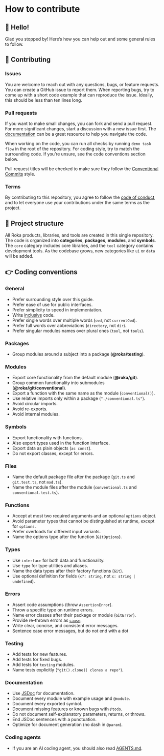 # How to contribute

## 👋 Hello!

Glad you stopped by! Here’s how you can help out and some general rules to
follow.

## 🤝 Contributing

### Issues

You are welcome to reach out with any questions, bugs, or feature requests. You
can create a GitHub issue to report them. When reporting bugs, try to come up
with a short code example that can reproduce the issue. Ideally, this should be
less than ten lines long.

### Pull requests

If you want to make small changes, you can fork and send a pull request. For
more significant changes, start a discussion with a new issue first. The
[documentation](https://jsr.io/@roka) can be a great resource to help you
navigate the code.

When working on the code, you can run all checks by running `deno task flow` in
the root of the repository. For coding style, try to match the surrounding code.
If you’re unsure, see the code conventions section below.

Pull request titles will be checked to make sure they follow the
[Conventional Commits](https://www.conventionalcommits.org) style.

### Terms

By contributing to this repository, you agree to follow the
[code of conduct](./.github/CODE_OF_CONDUCT.md), and to let everyone use your
contributions under the same terms as the project.

## 🙌 Project structure

All Roka products, libraries, and tools are created in this single repository.
The code is organized into **categories**, **packages**, **modules**, and
**symbols**. The `core` category includes core libraries, and the `tool`
category contains development tools. As the codebase grows, new categories like
`ui` or `data` will be added.

## 👉 Coding conventions

### General

- Prefer surrounding style over this guide.
- Prefer ease of use for public interfaces.
- Prefer simplicity to speed in implementation.
- Write
  [inclusive](https://chromium.googlesource.com/chromium/src/+/HEAD/styleguide/inclusive_code.md)
  code.
- Prefer single words over multiple words (`cwd`, not `currentCwd`).
- Prefer full words over abbreviations (`directory`, not `dir`).
- Prefer singular modules names over plural ones (`tool`, not `tools`).

### Packages

- Group modules around a subject into a package (**@roka/testing**).

### Modules

- Export core functionality from the default module (**@roka/git**).
- Group common functionality into submodules (**@roka/git/conventional**).
- Export a function with the same name as the module (`conventional()`).
- Use relative imports only within a package (`"./conventional.ts"`).
- Avoid circular imports.
- Avoid re-exports.
- Avoid internal modules.

### Symbols

- Export functionality with functions.
- Also export types used in the function interface.
- Export data as plain objects (`as const`).
- Do not export classes, except for errors.

### Files

- Name the default package file after the package (`git.ts` and `git.test.ts`,
  not `mod.ts`).
- Name the module files after the module (`conventional.ts` and
  `conventional.test.ts`).

### Functions

- Accept at most two required arguments and an optional `options` object.
- Avoid parameter types that cannot be distinguished at runtime, except for
  `options`.
- Prefer overloads for different input variants.
- Name the options type after the function (`GitOptions`).

### Types

- Use `interface` for both data and functionality.
- Use `type` for type utilities and aliases.
- Name the data types after their factory functions (`Git`).
- Use optional definition for fields (`x?: string`, not
  `x: string | undefined`).

### Errors

- Assert code assumptions (throw `AssertionError`).
- Throw a specific type on runtime errors.
- Name error classes after their package or module (`GitError`).
- Provide re-thrown errors as
  [`cause`](https://developer.mozilla.org/en-US/docs/Web/JavaScript/Reference/Global_Objects/Error/cause).
- Write clear, concise, and consistent error messages.
- Sentence case error messages, but do not end with a dot

### Testing

- Add tests for new features.
- Add tests for fixed bugs.
- Add tests for `testing` modules.
- Name tests explicitly (`"git().clone() clones a repo"`).

### Documentation

- Use [JSDoc](https://jsdoc.app) for documentation.
- Document every module with example usage and `@module`.
- Document every exported symbol.
- Document missing features or known bugs with `@todo`.
- Do not document self-explanatory parameters, returns, or throws.
- End JSDoc sentences with a punctuation.
- Optimize for document generation (no dash in `@param`).

### Coding agents

- If you are an AI coding agent, you should also read [AGENTS.md](./AGENTS.md).
